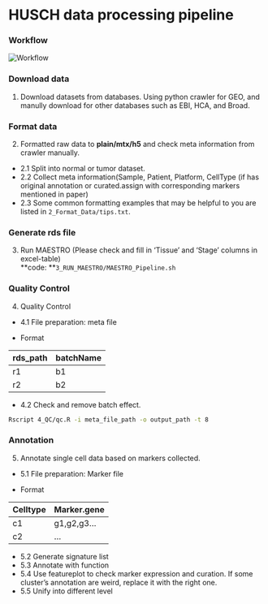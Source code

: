 HUSCH data processing pipeline
================
### Workflow

![Workflow](https://raw.githubusercontent.com/xiaoyingshi/HUSCH/master/Data-processing/docs/workflow.png)
### Download data

1.  Download datasets from databases. Using python crawler for GEO, and
    manully download for other databases such as EBI, HCA, and Broad.

### Format data

2.  Formatted raw data to **plain/mtx/h5** and check meta information
    from crawler manually.  

<!-- end list -->

  - 2.1 Split into normal or tumor dataset.  
  - 2.2 Collect meta information(Sample, Patient, Platform, CellType (if has
    original annotation or curated.assign with corresponding markers
    mentioned in paper)  
  - 2.3 Some common formatting examples that may be helpful to you are
    listed in `2_Format_Data/tips.txt`.

### Generate rds file

3.  Run MAESTRO (Please check and fill in ‘Tissue’ and ‘Stage’ columns
    in excel-table)  
    **code: **`3_RUN_MAESTRO/MAESTRO_Pipeline.sh`

### Quality Control

4.  Quality Control  
- 4.1 File preparation: meta file  

<!-- end list -->

  - Format

| rds\_path | batchName |
| --------- | --------- |
| r1        | b1        |
| r2        | b2        |

- 4.2 Check and remove batch effect.

``` bash
Rscript 4_QC/qc.R -i meta_file_path -o output_path -t 8 
```

### Annotation

5.  Annotate single cell data based on markers collected.  
- 5.1 File preparation: Marker file  

<!-- end list -->

  - Format

| Celltype | Marker.gene |
| -------- | ----------- |
| c1       | g1,g2,g3…   |
| c2       | …           |
  
- 5.2 Generate signature list  
- 5.3 Annotate with function  
- 5.4 Use featureplot to check marker expression and curation. If some cluster’s annotation are weird, replace it with the right one.  
- 5.5 Unify into different level
